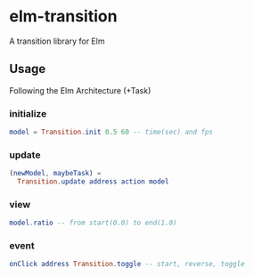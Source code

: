# elm-transition

A transition library for Elm

## Usage

Following the Elm Architecture (+Task)

### initialize

```elm
model = Transition.init 0.5 60 -- time(sec) and fps
```

### update

```elm
(newModel, maybeTask) =
  Transition.update address action model
```

### view

```elm
model.ratio -- from start(0.0) to end(1.0)
```

### event

```elm
onClick address Transition.toggle -- start, reverse, toggle
```
